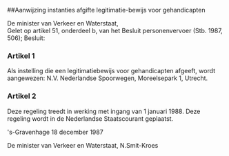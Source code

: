 <meta http-equiv='Content-Type' content='text/html; charset=utf-8' />

##Aanwijzing instanties afgifte legitimatie-bewijs voor gehandicapten

De minister van Verkeer en Waterstaat,  
Gelet op artikel 51, onderdeel b, van het Besluit personenvervoer (Stb. 1987, 506);
Besluit:    

### Artikel  1  

Als instelling die een legitimatiebewijs voor gehandicapten afgeeft, wordt aangewezen: N.V. Nederlandse Spoorwegen, Moreelsepark 1, Utrecht.  

### Artikel  2  

Deze regeling treedt in werking met ingang van 1 januari 1988. Deze regeling wordt in de Nederlandse Staatscourant geplaatst.  

's-Gravenhage 
18 december 1987    

De 
minister van Verkeer en Waterstaat, 
N.Smit-Kroes    
